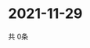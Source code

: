 # 2021-11-29
  共 0条

  <!-- BEGIN -->
  <!-- 最后更新时间Mon Nov 29 2021 01:47:35 GMT+0000 (Coordinated Universal Time) -->
  
  <!-- END -->
  
  